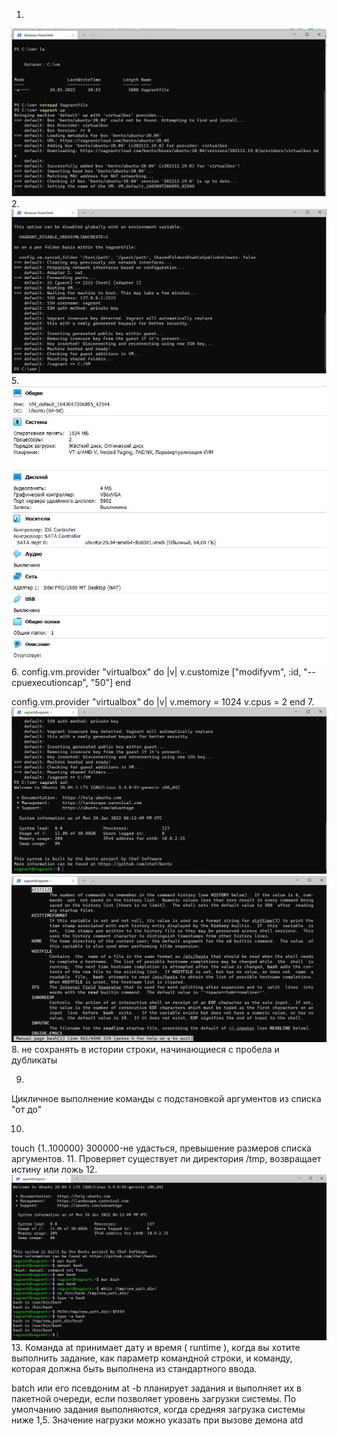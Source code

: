 1.
<img src="https://github.com/tarsepav/netology_devops/blob/main/img/1.JPG"></img>
2.
<img src="https://github.com/tarsepav/netology_devops/blob/main/img/2.JPG"></img>
5.
<img src="https://github.com/tarsepav/netology_devops/blob/main/img/5.JPG"></img>
6.
config.vm.provider "virtualbox" do |v|
  v.customize ["modifyvm", :id, "--cpuexecutioncap", "50"]
end

config.vm.provider "virtualbox" do |v|
  v.memory = 1024
  v.cpus = 2
end
7.
<img src="https://github.com/tarsepav/netology_devops/blob/main/img/7.JPG"></img>
<img src="https://github.com/tarsepav/netology_devops/blob/main/img/7.1.JPG"></img>
8.
не сохранять в истории строки, начинающиеся с пробела и дубликаты

9.
Цикличное выполнение команды с подстановкой аргументов из списка "от до"

10.
touch {1..100000}
300000-не удасться, превышение размеров списка аргументов.
11. Проверяет существует ли директория /tmp, возвращает истину или ложь
12.
<img src="https://github.com/tarsepav/netology_devops/blob/main/img/12.JPG"></img>
13. Команда at принимает дату и время ( runtime ), когда вы хотите выполнить задание, как параметр командной строки, и команду, которая должна быть выполнена из стандартного ввода.

batch или его псевдоним at -b планирует задания и выполняет их в пакетной очереди, если позволяет уровень загрузки системы. По умолчанию задания выполняются, когда средняя загрузка системы ниже 1,5. Значение нагрузки можно указать при вызове демона atd
